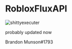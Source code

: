 # RobloxFluxAPI

![shittyexecuter](https://github.com/MoistMonkey420/RobloxFluxAPI/assets/76874951/7d1ee665-df40-451f-baa3-a82354b12ed0)

probably updated now

Brandon Munson#1793
